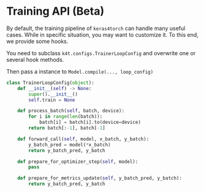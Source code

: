 # Training API (Beta)

By default, the training pipeline of `keras4torch` can handle many useful cases. While in specific situation, you may want to customize it. To this end, we provide some hooks.

You need to subclass `k4t.configs.TrainerLoopConfig` and overwrite one or several hook methods.

Then pass a instance to `Model.compile(..., loop_config)`

```python
class TrainerLoopConfig(object):
    def __init__(self) -> None:
        super().__init__()
        self.train = None

    def process_batch(self, batch, device):
        for i in range(len(batch)):
            batch[i] = batch[i].to(device=device)
        return batch[:-1], batch[-1]

    def forward_call(self, model, x_batch, y_batch):
        y_batch_pred = model(*x_batch)
        return y_batch_pred, y_batch

    def prepare_for_optimizer_step(self, model):
        pass

    def prepare_for_metrics_update(self, y_batch_pred, y_batch):
        return y_batch_pred, y_batch
```

